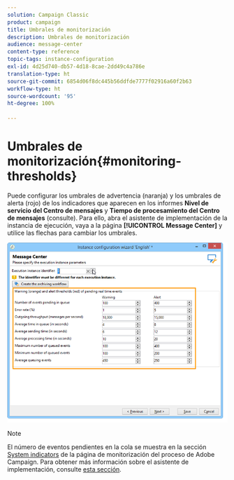 ```yaml
---
solution: Campaign Classic
product: campaign
title: Umbrales de monitorización
description: Umbrales de monitorización
audience: message-center
content-type: reference
topic-tags: instance-configuration
exl-id: 4d25d740-db57-4d18-8cae-2dd49c4a786e
translation-type: ht
source-git-commit: 6854d06f8dc445b56ddfde7777f02916a60f2b63
workflow-type: ht
source-wordcount: '95'
ht-degree: 100%

---
```


# Umbrales de monitorización{#monitoring-thresholds}

Puede configurar los umbrales de advertencia (naranja) y los umbrales de alerta (rojo) de los indicadores que aparecen en los informes **Nivel de servicio del Centro de mensajes** y **Tiempo de procesamiento del Centro de mensajes** (consulte). [](../../message-center/using/about-transactional-messaging-reports.md) Para ello, abra el asistente de implementación de la instancia de ejecución, vaya a la página **[!UICONTROL Message Center]** y utilice las flechas para cambiar los umbrales.

![](assets/messagecenter_monitor_events_001.png)

>[!NOTE]
>
>El número de eventos pendientes en la cola se muestra en la sección [System indicators](../../production/using/monitoring-processes.md#system-indicators) de la página de monitorización del proceso de Adobe Campaign. Para obtener más información sobre el asistente de implementación, consulte [esta sección](../../installation/using/deploying-an-instance.md#deployment-wizard).
